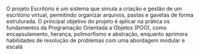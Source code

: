 O projeto Escritório é um sistema que simula a criação e gestão de um escritório virtual, permitindo organizar arquivos, pastas e gavetas de forma estruturada. O principal objetivo do projeto é aplicar na prática os fundamentos da Programação Orientada a Objetos (POO), como encapsulamento, herança, polimorfismo e abstração, enquanto aprimora habilidades de resolução de problemas com uma abordagem modular e escalá
